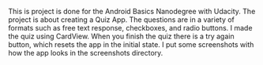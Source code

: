 This is project is done for the Android Basics Nanodegree with Udacity. 
The project is about creating a Quiz App. The questions are in a variety of formats such as free text response, checkboxes, and radio buttons. 
I made the quiz using CardView. When you finish the quiz there is a try again button, which resets the app in the initial state. 
I put some screenshots with how the app looks in the screenshots directory. 


